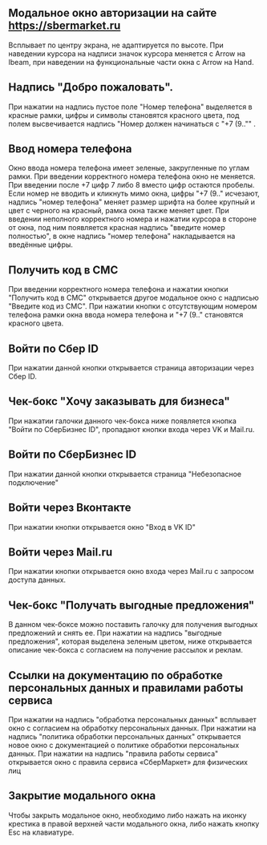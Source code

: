 ## Модальное окно авторизации на сайте https://sbermarket.ru

Всплывает по центру экрана, не адаптируется по высоте. При наведении курсора на надписи значок курсора меняется с Arrow на Ibeam, при наведении на функциональные части окна с Arrow на Hand.

## Надпись "Добро пожаловать". 

При нажатии на надпись пустое поле "Номер телефона" выделяется в красные рамки, цифры и символы становятся красного цвета, под полем высвечивается надпись "Номер должен начинаться с "+7 (9.."" .

## Ввод номера телефона

Окно ввода номера телефона имеет зеленые, закругленные по углам рамки. При введении корректного номера телефона окно не меняется. При введении после +7 цифр 7 либо 8 вместо цифр остаются пробелы. Если номер не вводить и кликнуть мимо окна, цифры "+7 (9.." исчезают, надпись "номер телефона" меняет размер шрифта на более крупный и цвет с черного на красный, рамка окна также меняет цвет. При введении неполного корректного номера и нажатии курсора в стороне от окна, под ним появляется красная надпись "введите номер полностью", в окне надпись "номер телефона" накладывается на введённые цифры.

## Получить код в СМС

При введении корректного номера телефона и нажатии кнопки "Получить код в СМС" открывается другое модальное окно с надписью "Введите код из СМС". При нажатии кнопки с отсутствующим номером телефона рамки окна ввода номера телефона и "+7 (9.." становятся красного цвета.

## Войти по Сбер ID

При нажатии данной кнопки открывается страница авторизации через Сбер ID.

## Чек-бокс "Хочу заказывать для бизнеса"

При нажатии галочки данного чек-бокса ниже появляется кнопка "Войти по СберБизнес ID", пропадают кнопки входа через VK и Mail.ru.

## Войти по СберБизнес ID

При нажатии данной кнопки открывается страница "Небезопасное подключение"

## Войти через Вконтакте

При нажатии кнопки открывается окно "Вход в VK ID"

## Войти через Mail.ru

При нажатии кнопки открывается окно входа через Mail.ru с запросом доступа данных.

## Чек-бокс "Получать выгодные предложения"

 В данном чек-боксе можно поставить галочку для получения выгодных предложений и снять ее. При нажатии на надпись "выгодные предложения", которая выделена зеленым цветом, ниже открывается описание чек-бокса с согласием на получение рассылок и реклам.

## Ссылки на документацию по обработке персональных данных и правилами работы сервиса

При нажатии на надпись "обработка персональных данных" всплывает окно с согласием на обработку персональных данных.
При нажатии на надпись "политика обработки персональных данных" открывается новое окно с документацией о политике обработки персональных данных.
При нажатии на надпись "правила работы сервиса" открывается окно с правила сервиса «СберМаркет» для физических лиц

## Закрытие модального окна

Чтобы закрыть модальное окно, необходимо либо нажать на иконку крестика в правой верхней части модального окна, либо нажать кнопку Esc на клавиатуре.
